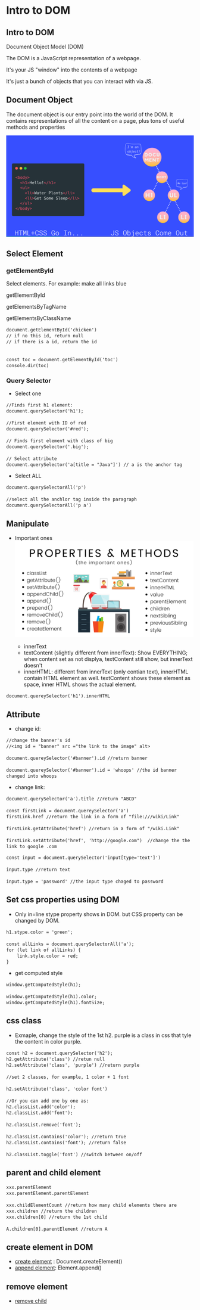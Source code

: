 # Intro to DOM
## Intro to DOM
Document Object Model (DOM)

The DOM is a JavaScript representation of a webpage. 

It's your JS "window" into the contents of a webpage

It's just a bunch of objects that you can interact with via JS.

## Document Object
The  document object is our entry point into the world of the DOM. It contains representations of all the content on a page, plus tons of useful methods and properties

![30](https://raw.githubusercontent.com/suereey/Udemy_WebDeveloperBootCamp_2021_StudyNotes/main/screenshot/30.PNG)

## Select Element
### getElementById
Select elements. For example: make all links blue

getElementById

getElementsByTagName

getElementsByClassName

```
document.getElementById('chicken') 
// if no this id, return null
// if there is a id, return the id


const toc = document.getElementById('toc')
console.dir(toc)
```

### Query Selector
- Select one
```
//Finds first h1 element:
document.querySelector('h1');

//First element with ID of red
document.querySelector('#red');

// Finds first element with class of big
document.querySelector('.big');

// Select attribute
document.querySelector('a[title = "Java"]') // a is the anchor tag
```

- Select ALL

```
document.querySelectorAll('p')

//select all the anchlor tag inside the paragraph
document.querySelectorAll('p a')
```

## Manipulate
- Important ones
![31](https://raw.githubusercontent.com/suereey/Udemy_WebDeveloperBootCamp_2021_StudyNotes/main/screenshot/31.PNG)

    - innerText
    - textContent (slightly different from innerText): Show EVERYTHING; when content set as not displya, textContent still show, but innerText doesn't
    - innerHTML: different from innerText (only contian text), innerHTML contain HTML element as well. textContent shows these element as space, inner HTML shows the actual element.

```
document.quereySelector('h1').innerHTML
```

## Attribute
- change id: 
```
//change the banner's id
//<img id = "banner" src ="the link to the image" alt>

document.quereySelector('#banner').id //return banner

document.quereySelector('#banner').id = 'whoops' //the id banner changed into whoops
```

- change link:
```
document.querySelector('a').title //return "ABCD"

const firstLink = document.quereySelector('a')
firstLink.href //return the link in a form of "file:///wiki/Link"

firstLink.getAttribute('href') //return in a form of "/wiki.Link"

firstLink.setAttribute('href', 'http://google.com")  //change the the link to google .com
```

```
const input = document.querySelector('input[type='text']')

input.type //return text

input.type = 'password' //the input type chaged to password
```

## Set css properties using DOM
- Only in=line stype property shows in DOM. but CSS property can be changed by DOM.

```
h1.stype.color = 'green';

const allLinks = document.querySelectorAll('a');
for (let link of allLinks) {
    link.style.color = red;
}
```

- get computed style
```
window.getComputedStyle(h1);

window.getComputedStyle(h1).color;
window.getComputedStyle(h1).fontSize;
```

## css class

- Exmaple, change the style of the 1st h2.
purple is a class in css that tyle the content in color purple.
```
const h2 = document.querySelector('h2');
h2.getAttribute('class') //retun null
h2.setAttribute('class', 'purple') //return purple

//set 2 classes, for example, 1 color + 1 font

h2.setAttribute('class', 'color font')

//Or you can add one by one as:
h2.classList.add('color');
h2.classList.add('font');

h2.classList.remove('font');

h2.classList.contains('color'); //return true
h2.classList.contains('font'); //return false

h2.classList.toggle('font') //switch between on/off
```

## parent and child element

```
xxx.parentElement
xxx.parentElement.parentElement

xxx.childElementCount //return how many child elements there are
xxx.children //return the children
xxx.children[0] //return the 1st child

A.children[0].parentElement //return A
```

## create element in DOM
- [create element](https://developer.mozilla.org/en-US/docs/Web/API/Document/createElement) : Document.createElement()
- [append element](https://developer.mozilla.org/en-US/docs/Web/API/Element/append): Element.append()

## remove element
- [remove child](https://developer.mozilla.org/en-US/docs/Web/API/Node/removeChild)
